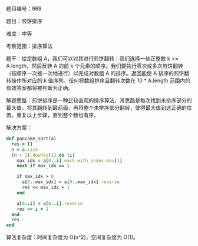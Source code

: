 题目编号：969

题目：煎饼排序

难度：中等

考察范围：排序算法

题干：给定数组 A，我们可以对其进行煎饼翻转：我们选择一些正整数 k <= A.length，然后反转 A 的前 k 个元素的顺序。我们要执行零次或多次煎饼翻转（按顺序一次接一次地进行）以完成对数组 A 的排序。返回能使 A 排序的煎饼翻转操作所对应的 k 值序列。任何将数组排序且翻转次数在 10 * A.length 范围内的有效答案都将被判断为正确。

解题思路：煎饼排序是一种比较直观的排序算法，其思路是每次找到未排序部分的最大值，将其翻转到最前面，再将整个未排序部分翻转，使得最大值到达正确的位置。重复以上步骤，直到整个数组有序。

解决方案：

```ruby
def pancake_sort(a)
  res = []
  n = a.size
  (n - 1).downto(1) do |i|
    max_idx = a[0..i].each_with_index.max[1]
    next if max_idx == i

    if max_idx > 0
      a[0..max_idx] = a[0..max_idx].reverse
      res << max_idx + 1
    end

    a[0..i] = a[0..i].reverse
    res << i + 1
  end
  res
end
```

算法复杂度：时间复杂度为 O(n^2)，空间复杂度为 O(1)。